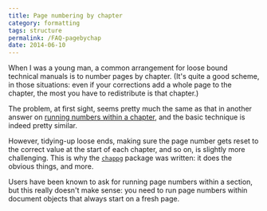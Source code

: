 ```yaml
---
title: Page numbering by chapter
category: formatting
tags: structure
permalink: /FAQ-pagebychap
date: 2014-06-10
---
```


When I was a young man, a common arrangement for loose bound technical
manuals is to number pages by chapter.  (It's quite a good scheme, in
those situations: even if your corrections add a whole page to the
chapter, the most you have to redistribute is that chapter.)

The problem, at first sight, seems pretty much the same as that in
another answer on
[running numbers within a chapter](FAQ-running-nos),
and the basic technique is indeed pretty similar.

However, tidying-up loose ends, making sure the page number gets reset
to the correct value at the start of each chapter, and so on, is
slightly more challenging.  This is why the [`chappg`](https://ctan.org/pkg/chappg) package
was written: it does the obvious things, and more.

Users have been known to ask for running page numbers within a
section, but this really doesn't make sense: you need to run page
numbers within document objects that always start on a fresh page.

